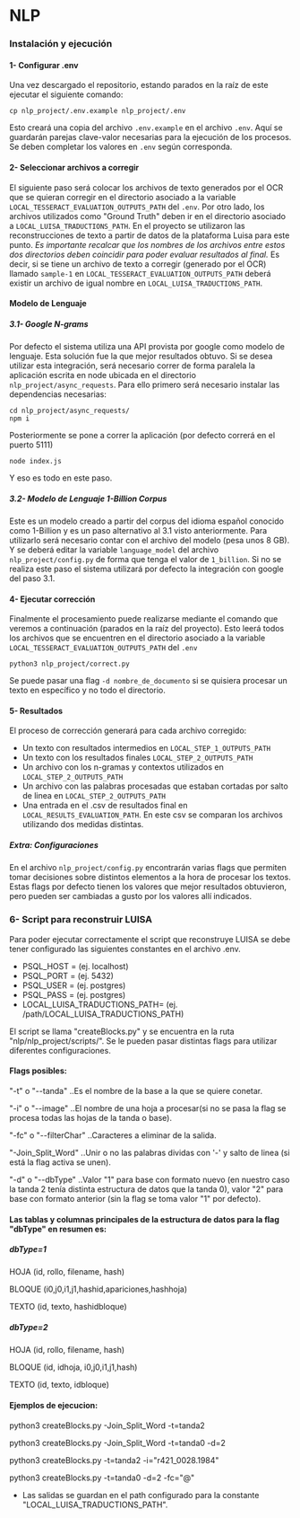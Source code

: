 # NLP

### Instalación y ejecución

#### 1- Configurar .env

Una vez descargado el repositorio, estando parados en la raíz de este ejecutar el siguiente comando:

```
cp nlp_project/.env.example nlp_project/.env
```

Esto creará una copia del archivo `.env.example` en el archivo `.env`. Aquí se guardarán parejas clave-valor necesarias para la ejecución de los procesos.
Se deben completar los valores en `.env` según corresponda.

#### 2- Seleccionar archivos a corregir

El siguiente paso será colocar los archivos de texto generados por el OCR que se quieran corregir en el directorio asociado a la variable `LOCAL_TESSERACT_EVALUATION_OUTPUTS_PATH` del `.env`.
Por otro lado, los archivos utilizados como "Ground Truth" deben ir en el directorio asociado a `LOCAL_LUISA_TRADUCTIONS_PATH`. En el proyecto se utilizaron las reconstrucciones de texto a partir de datos de la plataforma Luisa para este punto.
_Es importante recalcar que los nombres de los archivos entre estos dos directorios deben coincidir para poder evaluar resultados al final._ Es decir, si se tiene un archivo de texto a corregir (generado por el OCR) llamado `sample-1` en `LOCAL_TESSERACT_EVALUATION_OUTPUTS_PATH` deberá existir un archivo de igual nombre en `LOCAL_LUISA_TRADUCTIONS_PATH`.

#### Modelo de Lenguaje

##### 3.1- Google N-grams

Por defecto el sistema utiliza una API provista por google como modelo de lenguaje. Esta solución fue la que mejor resultados obtuvo.
Si se desea utilizar esta integración, será necesario correr de forma paralela la aplicación escrita en node ubicada en el directorio `nlp_project/async_requests`.
Para ello primero será necesario instalar las dependencias necesarias:

```
cd nlp_project/async_requests/
npm i
```

Posteriormente se pone a correr la aplicación (por defecto correrá en el puerto 5111)

```
node index.js
```

Y eso es todo en este paso.

##### 3.2- Modelo de Lenguaje 1-Billion Corpus

Este es un modelo creado a partir del corpus del idioma español conocido como 1-Billion y es un paso alternativo al 3.1 visto anteriormente.
Para utilizarlo será necesario contar con el archivo del modelo (pesa unos 8 GB).
Y se deberá editar la variable `language_model` del archivo `nlp_project/config.py` de forma que tenga el valor de `1_billion`.
Si no se realiza este paso el sistema utilizará por defecto la integración con google del paso 3.1.

#### 4- Ejecutar corrección

Finalmente el procesamiento puede realizarse mediante el comando que veremos a continuación (parados en la raíz del proyecto).
Esto leerá todos los archivos que se encuentren en el directorio asociado a la variable `LOCAL_TESSERACT_EVALUATION_OUTPUTS_PATH` del `.env`

```
python3 nlp_project/correct.py
```

Se puede pasar una flag `-d nombre_de_documento` si se quisiera procesar un texto en específico y no todo el directorio.

#### 5- Resultados

El proceso de corrección generará para cada archivo corregido:

- Un texto con resultados intermedios en `LOCAL_STEP_1_OUTPUTS_PATH`
- Un texto con los resultados finales `LOCAL_STEP_2_OUTPUTS_PATH`
- Un archivo con los n-gramas y contextos utilizados en `LOCAL_STEP_2_OUTPUTS_PATH`
- Un archivo con las palabras procesadas que estaban cortadas por salto de linea en `LOCAL_STEP_2_OUTPUTS_PATH`
- Una entrada en el .csv de resultados final en `LOCAL_RESULTS_EVALUATION_PATH`. En este csv se comparan los archivos utilizando dos medidas distintas.

##### Extra: Configuraciones

En el archivo `nlp_project/config.py` encontrarán varias flags que permiten tomar decisiones sobre distintos elementos a la hora de procesar los textos. Estas flags por defecto tienen los valores que mejor resultados obtuvieron, pero pueden ser cambiadas a gusto por los valores allí indicados.

### 6- Script para reconstruir LUISA
Para poder ejecutar correctamente el script que reconstruye LUISA se debe tener configurado las siguientes constantes en el archivo .env.

- PSQL_HOST = (ej. localhost)
- PSQL_PORT = (ej. 5432)
- PSQL_USER = (ej. postgres)
- PSQL_PASS = (ej. postgres)
- LOCAL_LUISA_TRADUCTIONS_PATH= (ej. /path/LOCAL_LUISA_TRADUCTIONS_PATH)

El script se llama "createBlocks.py" y se encuentra en la ruta "nlp/nlp_project/scripts/".
Se le pueden pasar distintas flags para utilizar diferentes configuraciones.

#### Flags posibles:

 "-t" o "--tanda"       		..Es el nombre de la base a la que se quiere conetar.
 
 "-i" o "--image"       		..El nombre de una hoja a procesar(si no se pasa la flag se procesa todas las hojas de la tanda o base).
 
 "-fc" o "--filterChar" 		..Caracteres a eliminar de la salida.
 
 "-Join_Split_Word"		      ..Unir o no las palabras dividas con '-' y salto de linea (si está la flag activa se unen).
 
 "-d" o "--dbType"		      ..Valor "1" para base con formato nuevo (en nuestro caso la tanda 2 tenía distinta estructura de datos que        la tanda 0), valor "2" para base con formato anterior (sin la flag se toma valor "1" por defecto).
 
 #### Las tablas y columnas principales de la estructura de datos para la flag "dbType" en resumen es:
 
 ##### dbType=1
 
 HOJA (id, rollo, filename, hash)
 
 BLOQUE (i0,j0,i1,j1,hashid,apariciones,hashhoja)
 
 TEXTO (id, texto, hashidbloque)
 
 ##### dbType=2
 
 HOJA (id, rollo, filename, hash)
 
 BLOQUE (id, idhoja, i0,j0,i1,j1,hash)
 
 TEXTO (id, texto, idbloque)
 
 
 
 #### Ejemplos de ejecucion:
 
python3 createBlocks.py -Join_Split_Word -t=tanda2 

python3 createBlocks.py -Join_Split_Word -t=tanda0 -d=2

python3 createBlocks.py -t=tanda2 -i="r421_0028.1984"

python3 createBlocks.py -t=tanda0 -d=2 -fc="@"

- Las salidas se guardan en el path configurado para la constante "LOCAL_LUISA_TRADUCTIONS_PATH".
